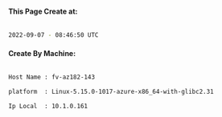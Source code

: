 
   
#### This Page Create at:

```bash

2022-09-07 - 08:46:50 UTC

```

#### Create By Machine:

```bash

Host Name : fv-az182-143

platform  : Linux-5.15.0-1017-azure-x86_64-with-glibc2.31

Ip Local  : 10.1.0.161

```

